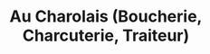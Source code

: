 ---
title: "Au Charolais (Boucherie, Charcuterie, Traiteur)"
url: /bruay-la-buissiere/au-charolais-boucherie-charcuterie-traiteur/
shop: boucherie
---